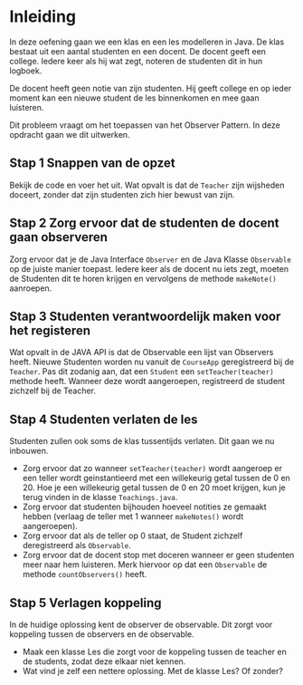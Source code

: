 # Inleiding

In deze oefening gaan we een klas en een les modelleren in Java. De klas bestaat uit een aantal studenten en een 
docent. De docent geeft een college. Iedere keer als hij wat zegt, noteren de studenten dit in hun logboek.

De docent heeft geen notie van zijn studenten. Hij geeft college en op ieder moment kan een nieuwe student de les 
binnenkomen en mee gaan luisteren.

Dit probleem vraagt om het toepassen van het Observer Pattern. In deze opdracht gaan we dit uitwerken.

## Stap 1 Snappen van de opzet
Bekijk de code en voer het uit. Wat opvalt is dat de `Teacher` zijn wijsheden doceert, zonder dat zijn studenten 
zich hier bewust van zijn.

## Stap 2 Zorg ervoor dat de studenten de docent gaan observeren
Zorg ervoor dat je de Java Interface `Observer` en de Java Klasse `Observable` op de juiste manier toepast. Iedere 
keer als de docent nu iets zegt, moeten de Studenten dit te horen krijgen en vervolgens de methode `makeNote()` 
aanroepen.

## Stap 3 Studenten verantwoordelijk maken voor het registeren 
Wat opvalt in de JAVA API is dat de Observable een lijst van Observers heeft. Nieuwe Studenten worden nu vanuit de 
`CourseApp` geregistreerd bij de `Teacher`. Pas dit zodanig aan, dat een `Student` een `setTeacher(teacher)` 
methode heeft. Wanneer deze wordt aangeroepen, registreerd de student zichzelf bij de Teacher.

## Stap 4 Studenten verlaten de les
Studenten zullen ook soms de klas tussentijds verlaten. Dit gaan we nu inbouwen.

* Zorg ervoor dat zo wanneer `setTeacher(teacher)` wordt aangeroep er een teller wordt geinstantieerd met een 
willekeurig getal tussen de 0 en 20. Hoe je een willekeurig getal tussen de 0 en 20 moet krijgen, kun je terug vinden 
in de klasse `Teachings.java`.
* Zorg ervoor dat studenten bijhouden hoeveel notities ze gemaakt hebben (verlaag de teller met 1 wanneer `makeNotes()` wordt aangeroepen).
* Zorg ervoor dat als de teller op 0 staat, de Student zichzelf deregistreerd als `Observable`.
* Zorg ervoor dat de docent stop met doceren wanneer er geen studenten meer naar hem luisteren. Merk hiervoor op dat een `Observable` de methode `countObservers()` heeft.

## Stap 5 Verlagen koppeling
In de huidige oplossing kent de observer de observable. Dit zorgt voor koppeling tussen de observers en de observable.
* Maak een klasse Les die zorgt voor de koppeling tussen de teacher en de students, zodat deze elkaar niet kennen.
* Wat vind je zelf een nettere oplossing. Met de klasse Les? Of zonder?
